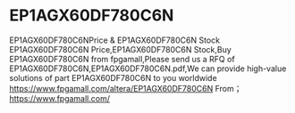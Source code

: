 # EP1AGX60DF780C6N
EP1AGX60DF780C6NPrice &amp; EP1AGX60DF780C6N Stock
EP1AGX60DF780C6N Price,EP1AGX60DF780C6N Stock,Buy EP1AGX60DF780C6N from fpgamall,Please send us a RFQ of EP1AGX60DF780C6N,EP1AGX60DF780C6N.pdf,We can  provide high-value solutions of part EP1AGX60DF780C6N to you worldwide https://www.fpgamall.com/altera/EP1AGX60DF780C6N
From；https://www.fpgamall.com/
